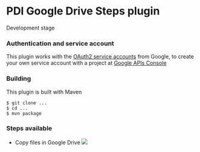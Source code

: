 # PDI Google Drive Steps plugin #

Development stage

### Authentication and service account ###
This plugin works with the [OAuth2 service accounts](https://developers.google.com/identity/protocols/OAuth2ServiceAccount) from Google, to create your own service account with a project at [Google APIs Console](https://console.developers.google.com)

### Building ###
This plugin is built with Maven
```shell
$ git clone ...
$ cd ...
$ mvn package
```

### Steps available ###

* Copy files in Google Drive ![][1]


[1]:src/main/resources/drivecopy.svg